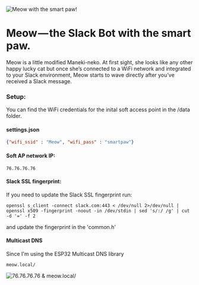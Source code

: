 ![Meow with the smart paw!](https://meow.build/assets/images/meow-poster.png "Meow with the smart paw!")


# Meow — the Slack Bot with the smart paw.
Meow is a little modified Maneki-neko. At first sight, she looks like any other happy lucky cat but once she’s connected to a WiFi network and integrated to your Slack environment, Meow starts to wave directly after you’ve received a Slack message.


### Setup: 
You can find the WiFi credentials for the inital soft access point in the /data folder.

#### settings.json
```json
{"wifi_ssid" : "Meow", "wifi_pass" : "smartpaw"}
```

#### Soft AP network IP: 
```
76.76.76.76
```

#### Slack SSL fingerprint:
If you need to update the Slack SSL fingerprint run:
```
openssl s_client -connect slack.com:443 < /dev/null 2>/dev/null | openssl x509 -fingerprint -noout -in /dev/stdin | sed 's/:/ /g' | cut -d '=' -f 2
```
and update the fingerprint in the 'common.h'


#### Multicast DNS
Since I'm using the ESP32 Multicast DNS library
```
meow.local/
```

![76.76.76.76 & meow.local/](https://meow.build/assets/images/meow-interface.png "76.76.76.76 & meow.local/")
